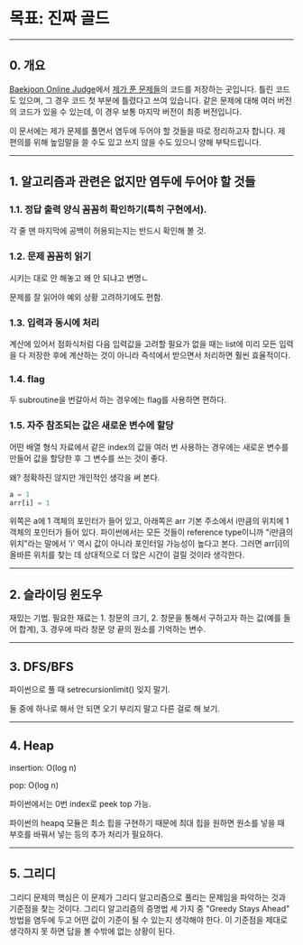 # 목표: 진짜 골드
* * *
## 0. 개요
[Baekjoon Online Judge]([boj.kr](https://www.acmicpc.net/))에서 [제가 푼 문제들](https://www.acmicpc.net/user/twicedtna)의 코드를 저장하는 곳입니다. 틀린 코드도 있으며, 그 경우 코드 첫 부분에 틀렸다고 쓰여 있습니다. 같은 문제에 대해 여러 버전의 코드가 있을 수 있는데, 이 경우 보통 마지막 버전이 최종 버전입니다.

이 문서에는 제가 문제를 풀면서 염두에 두어야 할 것들을 따로 정리하고자 합니다. 제 편의를 위해 높임말을 쓸 수도 있고 쓰지 않을 수도 있으니 양해 부탁드립니다.

* * *
## 1. 알고리즘과 관련은 없지만 염두에 두어야 할 것들
### 1.1. 정답 출력 양식 꼼꼼히 확인하기(특히 구현에서). 
각 줄 맨 마지막에 공백이 허용되는지는 반드시 확인해 볼 것.
### 1.2. 문제 꼼꼼히 읽기
시키는 대로 안 해놓고 왜 안 되냐고 변명ㄴ
	
문제를 잘 읽어야 예외 상황 고려하기에도 편함.

### 1.3. 입력과 동시에 처리
계산에 있어서 점화식처럼 다음 입력값을 고려할 필요가 없을 때는 list에 미리 모든 입력을 다 저장한 후에 계산하는 것이 아니라 즉석에서 받으면서 처리하면 훨씬 효율적이다.
### 1.4. flag
두 subroutine을 번갈아서 하는 경우에는 flag를 사용하면 편하다.
### 1.5. 자주 참조되는 값은 새로운 변수에 할당
어떤 배열 형식 자료에서 같은 index의 값을 여러 번 사용하는 경우에는 새로운 변수를 만들어 값을 할당한 후 그 변수를 쓰는 것이 좋다.

왜? 정확하진 않지만 개인적인 생각을 써 본다.
```Python
a = 1
arr[i] = 1
```
위쪽은 a에 1 객체의 포인터가 들어 있고, 아래쪽은 arr 기본 주소에서 i만큼의 위치에 1 객체의 포인터가 들어 있다. 파이썬에서는 모든 것들이 reference type이니까 "i만큼의 위치"라는 말에서 'i' 역시 값이 아니라 포인터일 가능성이 높다고 본다. 그러면 arr[i]의 올바른 위치를 찾는 데 상대적으로 더 많은 시간이 걸릴 것이라 생각한다.

* * *
## 2. 슬라이딩 윈도우
재밌는 기법. 필요한 재료는 1. 창문의 크기, 2. 창문을 통해서 구하고자 하는 값(예를 들어 합계), 3. 경우에 따라 창문 양 끝의 원소를 기억하는 변수.

* * *
## 3. DFS/BFS
파이썬으로 풀 때 setrecursionlimit() 잊지 말기.

둘 중에 하나로 해서 안 되면 오기 부리지 말고 다른 걸로 해 보기.

* * *
## 4. Heap
insertion: O(log n)

pop: O(log n)

파이썬에서는 0번 index로 peek top 가능.

파이썬의 heapq 모듈은 최소 힙을 구현하기 때문에 최대 힙을 원하면 원소를 넣을 때 부호를 바꿔서 넣는 등의 추가 처리가 필요하다.

* * *
## 5. 그리디
그리디 문제의 핵심은 이 문제가 그리디 알고리즘으로 풀리는 문제임을 파악하는 것과 기준점을 찾는 것이다. 그리디 알고리즘의 증명법 세 가지 중 "Greedy Stays Ahead" 방법을 염두에 두고 어떤 값이 기준이 될 수 있는지 생각해야 한다. 이 기준점을 제대로 생각하지 못 하면 답을 볼 수밖에 없는 상황이 된다.